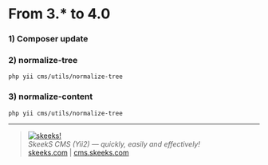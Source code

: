 From 3.* to 4.0
================

### 1) Composer update
 
### 2) normalize-tree

```
php yii cms/utils/normalize-tree
```

### 3) normalize-content

```
php yii cms/utils/normalize-tree
```


___

> [![skeeks!](https://gravatar.com/userimage/74431132/13d04d83218593564422770b616e5622.jpg)](https://skeeks.com)  
<i>SkeekS CMS (Yii2) — quickly, easily and effectively!</i>  
[skeeks.com](https://skeeks.com) | [cms.skeeks.com](https://cms.skeeks.com)


